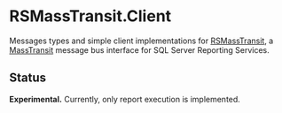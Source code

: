 # RSMassTransit.Client

Messages types and simple client implementations for
[RSMassTransit](https://github.com/sharpjs/RSMassTransit), a
[MassTransit](https://github.com/MassTransit/MassTransit) message bus interface
for SQL Server Reporting Services.

## Status

**Experimental.**  Currently, only report execution is implemented.
